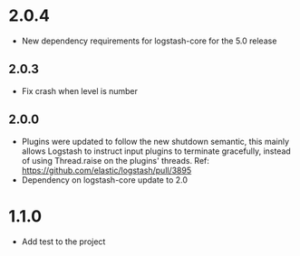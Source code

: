 # 2.0.4
  - New dependency requirements for logstash-core for the 5.0 release
## 2.0.3
 - Fix crash when level is number

## 2.0.0
 - Plugins were updated to follow the new shutdown semantic, this mainly allows Logstash to instruct input plugins to terminate gracefully, 
   instead of using Thread.raise on the plugins' threads. Ref: https://github.com/elastic/logstash/pull/3895
 - Dependency on logstash-core update to 2.0

# 1.1.0
  - Add test to the project

